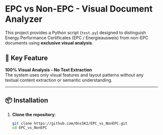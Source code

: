 # EPC vs Non-EPC - Visual Document Analyzer

This project provides a Python script (`test.py`) designed to distinguish Energy Performance Certificates (EPC / Energieausweis) from non-EPC documents using **exclusive visual analysis**.

## 🎯 Key Feature

**100% Visual Analysis - No Text Extraction**  
The system uses only visual features and layout patterns without any textual content extraction or semantic understanding.

---

## 📦 Installation

1. **Clone the repository**:
   ```bash
   git clone https://github.com/OnsSK2/EPC_vs_NonEPC.git
   cd EPC_vs_NonEPC
